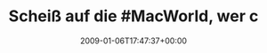 ---
retweeted: false
source: <a href="http://twitter.com" rel="nofollow">Twitter Web Client</a>
entities:
  hashtags:
  - text: MacWorld
    indices:
    - '15'
    - '24'
  - text: Globus
    indices:
    - '48'
    - '55'
  symbols: []
  user_mentions: []
  urls: []
display_text_range:
- '0'
- '56'
favorite_count: '0'
id_str: '1099944464'
truncated: false
retweet_count: '0'
id: '1099944464'
created_at: Tue Jan 06 17:47:37 +0000 2009
favorited: false
full_text: 'Scheiß auf die #MacWorld, wer cool ist, geht zu #Globus.'
lang: de
tags:
- MacWorld
- Globus
- pesos:twitter
date: '2009-01-06T17:47:37+00:00'
src: https://twitter.com/bascht/status/1099944464
original_url: https://twitter.com/bascht/status/1099944464
type: twitter_tweet
text: 'Scheiß auf die #MacWorld, wer cool ist, geht zu #Globus.'
title: 'Scheiß auf die #MacWorld, wer c'

---